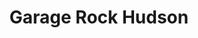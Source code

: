 ---
title: "Garage Rock Hudson"
url: /sainte-angele-de-merici/garage-rock-hudson/
shop: car repair
---